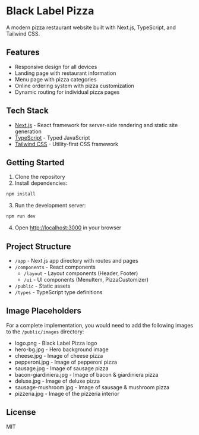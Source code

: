 # Black Label Pizza

A modern pizza restaurant website built with Next.js, TypeScript, and Tailwind CSS.

## Features

- Responsive design for all devices
- Landing page with restaurant information
- Menu page with pizza categories
- Online ordering system with pizza customization
- Dynamic routing for individual pizza pages

## Tech Stack

- [Next.js](https://nextjs.org/) - React framework for server-side rendering and static site generation
- [TypeScript](https://www.typescriptlang.org/) - Typed JavaScript
- [Tailwind CSS](https://tailwindcss.com/) - Utility-first CSS framework

## Getting Started

1. Clone the repository
2. Install dependencies:

```bash
npm install
```

3. Run the development server:

```bash
npm run dev
```

4. Open [http://localhost:3000](http://localhost:3000) in your browser

## Project Structure

- `/app` - Next.js app directory with routes and pages
- `/components` - React components
  - `/layout` - Layout components (Header, Footer)
  - `/ui` - UI components (MenuItem, PizzaCustomizer)
- `/public` - Static assets
- `/types` - TypeScript type definitions

## Image Placeholders

For a complete implementation, you would need to add the following images to the `/public/images` directory:

- logo.png - Black Label Pizza logo
- hero-bg.jpg - Hero background image
- cheese.jpg - Image of cheese pizza
- pepperoni.jpg - Image of pepperoni pizza
- sausage.jpg - Image of sausage pizza
- bacon-giardiniera.jpg - Image of bacon & giardiniera pizza
- deluxe.jpg - Image of deluxe pizza
- sausage-mushroom.jpg - Image of sausage & mushroom pizza
- pizzeria.jpg - Image of the pizzeria interior

## License

MIT
